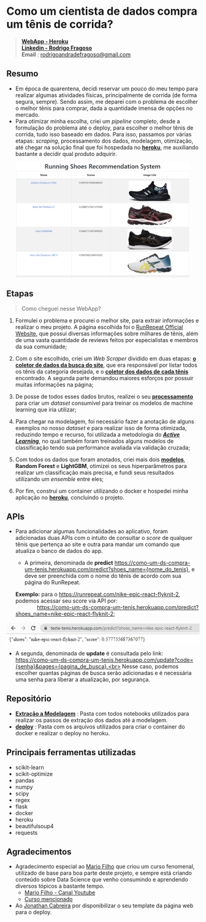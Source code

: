 

# Como um cientista de dados compra um tênis de corrida?
> [**WebApp - Heroku**](https://como-um-ds-compra-um-tenis.herokuapp.com/) <br/>
> [**Linkedin - Rodrigo Fragoso**](https://www.linkedin.com/in/rodrigo-a-fragoso/) <br/>
> **Email** : rodrigoandradefragoso@gmail.com <br/>

## Resumo

* Em época de quarentena, decidi reservar um pouco do meu tempo para realizar algumas atividades físicas, principalmente de corrida (de forma segura, sempre). Sendo assim, me deparei com o problema de escolher o melhor tênis para comprar, dada a quantidade imensa de opções no mercado.
* Para otimizar minha escolha, criei um *pipeline* completo, desde a formulação do problema até o deploy, para escolher o melhor tênis de corrida, tudo isso baseado em dados. Para isso, passamos por várias etapas: *scraping*, processamento dos dados, modelagem, otimização, até chegar na solução final que foi hospedada no [**heroku**](https://como-um-ds-compra-um-tenis.herokuapp.com/), me auxiliando bastante a decidir qual produto adquirir.

<p align="center">
<a href="https://como-um-ds-compra-um-tenis.herokuapp.com/"><img src="deploy/static/images/pag2.PNG" title="Running Shoes" alt="Running Shoes" height="300" align="center"  ></a>
</p>

## Etapas
> Como cheguei nesse WebApp?

1. Formulei o problema e procurei o melhor site, para extrair informações e realizar o meu projeto. A página escolhida foi o <a href="https://runrepeat.com/" target="_blank">RunRepeat Official Website</a>, que possui diversas informações sobre milhares de tênis, além de uma vasta quantidade de reviews feitos por especialistas e membros da sua comunidade;

2. Com o site escolhido, criei um *Web Scraper* dividido em duas etapas: [**o coletor de dados da busca do site**](https://github.com/rofragoso/como-um-cientista-de-dados-compra-um-tenis/blob/master/Extra%C3%A7%C3%A3o%20a%20Modelagem/1.1_coletor_busca_tenis.ipynb), que era responsável por listar todos os tênis da categoria desejada, e o  [**coletor dos dados de cada tênis**](https://github.com/rofragoso/como-um-cientista-de-dados-compra-um-tenis/blob/master/Extra%C3%A7%C3%A3o%20a%20Modelagem/1.2_coleta_de_dados_tenis.ipynb) encontrado. A segunda parte demandou maiores esforços por possuir muitas informações na página;

3. De posse de todos esses dados brutos, realizei o seu [**processamento**](https://github.com/rofragoso/como-um-cientista-de-dados-compra-um-tenis/blob/master/Extra%C3%A7%C3%A3o%20a%20Modelagem/2_feature_engineering.ipynb) para criar um *dataset* consumível para treinar os modelos de machine learning que iria utilizar;

4. Para chegar na modelagem, foi necessário fazer a anotação de alguns exemplos no nosso *dataset* e para realizar isso de forma otimizada, reduzindo tempo e recurso, foi utilizada a metodologia do [***Active Learning***](https://github.com/rofragoso/como-um-cientista-de-dados-compra-um-tenis/blob/master/Extra%C3%A7%C3%A3o%20a%20Modelagem/2_feature_engineering.ipynb), no qual também foram treinados alguns modelos de classificação tendo sua performance avaliada via validação cruzada;

5. Com todos os dados que foram anotados, criei mais dois [**modelos**](colcoarlink), **Random Forest** e **LightGBM**, otimizei os seus hiperparâmetros para realizar um classificação mais precisa, e fundi seus resultados utilizando um *ensemble* entre eles;

6. Por fim, construí um container utilizando o docker e hospedei minha aplicação no [**heroku**](https://como-um-ds-compra-um-tenis.herokuapp.com/), concluindo o projeto.

## APIs
* Para adicionar algumas funcionalidades ao aplicativo, foram adicionadas duas APIs com o intuito de consultar o *score* de qualquer tênis que pertença ao site e outra para mandar um comando que atualiza o banco de dados do app.
   * A primeira, denominada de **predict**   https://como-um-ds-compra-um-tenis.herokuapp.com/predict?shoes_name={nome_do_tenis}, e deve ser preenchida com o nome do tênis de acordo com sua página do RunRepeat.<br>
   
   **Exemplo:** para o https://runrepeat.com/nike-epic-react-flyknit-2, podemos acessar seu score via API por:<br>
   &emsp;&emsp;&emsp;&emsp;https://como-um-ds-compra-um-tenis.herokuapp.com/predict?shoes_name=nike-epic-react-flyknit-2;
<p align="center">
<a href="https://como-um-ds-compra-um-tenis.herokuapp.com/"><img src="deploy/static/images/api_predict.PNG" title="API predict" alt="Running Shoes"  align="center"  ></a>
</p>   
  
   * A segunda, denominada de **update** é consultada pelo link: <br>
   https://como-um-ds-compra-um-tenis.herokuapp.com/update?code={senha}&pages={pagina_de_busca}.<br>
   Nesse caso, podemos escolher quantas páginas de busca serão adicionadas e é necessária uma senha para liberar a atualização, por segurança.


## Repositório
* [**Extração a Modelagem**](https://github.com/rofragoso/como-um-cientista-de-dados-compra-um-tenis/tree/master/Extra%C3%A7%C3%A3o%20a%20Modelagem) : Pasta com todos notebooks utilizados para realizar os passos de extração dos dados até a modelagem.
* [**deploy**](https://github.com/rofragoso/como-um-cientista-de-dados-compra-um-tenis/tree/master/deploy) : Pasta com os arquivos utilizados para criar o container do docker e realizar o deploy no heroku.
## Principais ferramentas utilizadas

* scikit-learn
* scikit-optimize
* pandas
* numpy
* scipy
* regex
* flask
* docker
* heroku
* beautifulsoup4
* requests

## Agradecimentos
* Agradecimento especial ao [Mario Filho](https://www.linkedin.com/in/mariofilho/) que criou um curso fenomenal, utilizado de base para boa parte deste projeto, e sempre está criando conteúdo sobre Data Science que venho consumindo e aprendendo diversos tópicos a bastante tempo.
    * [Mario Filho - Canal Youtube](https://www.youtube.com/user/marionefilho)
    * [Curso mencionado](https://curso.mariofilho.com/)
* Ao  [Jonathan Cabreira](https://www.linkedin.com/in/cabreirajm/) por disponibilizar o seu template da página web para o deploy.
